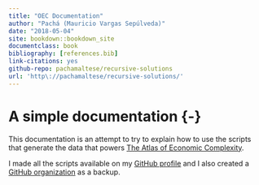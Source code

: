 ```yaml
--- 
title: "OEC Documentation"
author: "Pachá (Mauricio Vargas Sepúlveda)"
date: "2018-05-04"
site: bookdown::bookdown_site
documentclass: book
bibliography: [references.bib]
link-citations: yes
github-repo: pachamaltese/recursive-solutions
url: 'http\://pachamaltese/recursive-solutions/'
---
```


# A simple documentation {-}

This documentation is an attempt to try to explain how to use the scripts that generate the data that powers [The Atlas of Economic Complexity](https://atlas.media.mit.edu/). 

I made all the scripts available on my [GitHub profile](https://github.com/pachamaltese) and I also created a [GitHub organization](https://github.com/observatory-economic-complexity/) as a backup.

<!-- Adam Smith proposed the idea that the division of labor is the secret of the wealth of nations. -->

<!-- The complexity of an economy is related to the multiplicity of useful knowledge embedded in it. Because individuals are limited in what they know, the only way societies can expand their knowledge base is by facilitating the interaction of individuals in increasingly complex networks in order to make products.  -->

<!-- Some products, like airplanes, are the results of very large networks of people and organizations. These products cannot be made in simpler economies that are missing parts of this network’s capability set. Economic complexity, therefore, is expressed in the composition of a country’s productive output. -->
